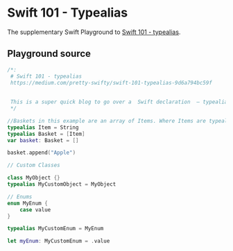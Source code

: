 # Swift 101 - Typealias
The supplementary Swift Playground to [Swift 101 - typealias](https://medium.com/pretty-swifty/swift-101-typealias-9d6a794bc59f
).

## Playground source

```swift
/*:
 # Swift 101 - typealias
 https://medium.com/pretty-swifty/swift-101-typealias-9d6a794bc59f
 
 
 This is a super quick blog to go over a  Swift declaration  — typealias.
 */

//Baskets in this example are an array of Items. Where Items are typealiases for Strings
typealias Item = String
typealias Basket = [Item]
var basket: Basket = []

basket.append("Apple")

// Custom Classes

class MyObject {}
typealias MyCustomObject = MyObject

// Enums
enum MyEnum {
    case value
}

typealias MyCustomEnum = MyEnum

let myEnum: MyCustomEnum = .value

```
